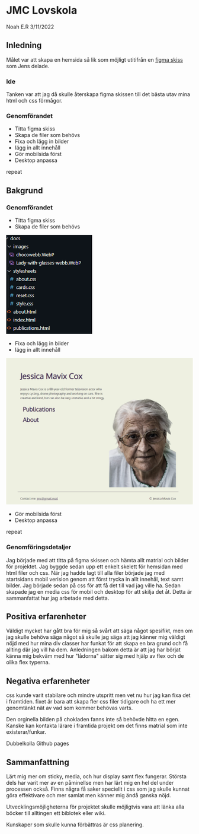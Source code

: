 # JMC Lovskola

Noah E.R 3/11/2022

## Inledning
Målet var att skapa en hemsida så lik som möjligt utitifrån en [figma skiss](https://www.figma.com/file/n9dJBwH4mYwa4dMU7ysDyF/Jessica-Mavis-Cox?node-id=0%3A1) som Jens delade.
### Ide
Tanken var att jag då skulle återskapa figma skissen till det bästa utav mina html och css förmågor.
### Genomförandet
* Titta figma skiss
* Skapa de filer som behövs
* Fixa och lägg in bilder
* lägg in allt innehåll
* Gör mobilsida först
* Desktop anpassa

repeat
## Bakgrund

### Genomförandet
* Titta figma skiss
* Skapa de filer som behövs


![Skelett](ok2.png)
* Fixa och lägg in bilder
* lägg in allt innehåll


![Homepage med allt innehåll](ok3.png)
* Gör mobilsida först
* Desktop anpassa

repeat

### Genomföringsdetaljer
Jag började med att titta på figma skissen och hämta allt matrial och bilder för projektet. Jag byggde sedan upp
 ett enkelt skelett för hemsidan med html filer och css. När jag hadde lagt till alla filer började jag med startsidans
  mobil verision genom att först trycka in allt innehål, text samt bilder. Jag började sedan på css för att få det till 
  vad jag ville ha. Sedan skapade jag en media css för mobil och desktop för att skilja det åt.
   Detta är sammanfattat hur jag arbetade med detta.

## Positiva erfarenheter
Väldigt mycket har gått bra för mig så svårt att säga något spesifikt, men om jag skulle behöva säga något så skulle jag säga att jag känner mig väldigt nöjd med hur mina div classer har funkat för att skapa en bra grund och få allting där jag vill ha dem. Anledningen bakom detta är att jag har börjat känna mig bekväm med hur "lådorna" sätter sig med hjälp av flex och de olika flex typerna.

## Negativa erfarenheter
css kunde varit stabilare och mindre utspritt men vet nu hur jag kan fixa det i framtiden. fixet är bara att skapa fler css filer tidigare och ha ett mer genomtänkt nät av vad som kommer behövas varts.

Den orginella bilden på chokladen fanns inte så behövde hitta en egen. Kanske kan kontakta lärare i framtida projekt om det finns matrial som inte existerar/funkar.

Dubbelkolla Github pages
## Sammanfattning
Lärt mig mer om sticky, media, och hur display samt flex fungerar. Största dels har varit mer av en påminellse men har lärt mig en hel del under processen också. Finns några få saker speciellt i css som jag skulle kunnat göra effektivare och mer samlat men känner mig ändå ganska nöjd.

Utvecklingsmöjligheterna för projektet skulle möjligtvis vara att länka alla böcker till alltingen ett biblotek eller wiki.


Kunskaper som skulle kunna förbättras är css planering.
